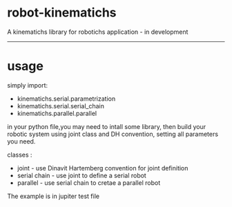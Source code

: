 # robot-kinematichs
A kinematichs library for robotichs application - in development

---
# usage
simply import:

+ kinematichs.serial.parametrization
+ kinematichs.serial.serial_chain
+ kinematichs.parallel.parallel

in your python file,you may need to intall some library, then build your robotic system using joint class and DH convention, setting all parameters you need.

classes :

+ joint - use Dinavit Hartemberg convention for joint definition
+ serial chain - use joint to define a serial robot
+ parallel - use serial chain to cretae a parallel robot 

The example is in jupiter test file


